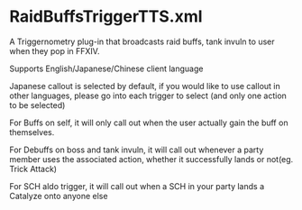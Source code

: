 # RaidBuffsTriggerTTS.xml
A Triggernometry plug-in that broadcasts raid buffs, tank invuln to user when they pop in FFXIV.

Supports English/Japanese/Chinese client language

Japanese callout is selected by default, if you would like to use callout in other languages, please go into each trigger to select (and only one action to be selected)

For Buffs on self, it will only call out when the user actually gain the buff on themselves.

For Debuffs on boss and tank invuln, it will call out whenever a party member uses the associated action, whether it successfully lands or not(eg. Trick Attack)

For SCH aldo trigger, it will call out when a SCH in your party lands a Catalyze onto anyone else

